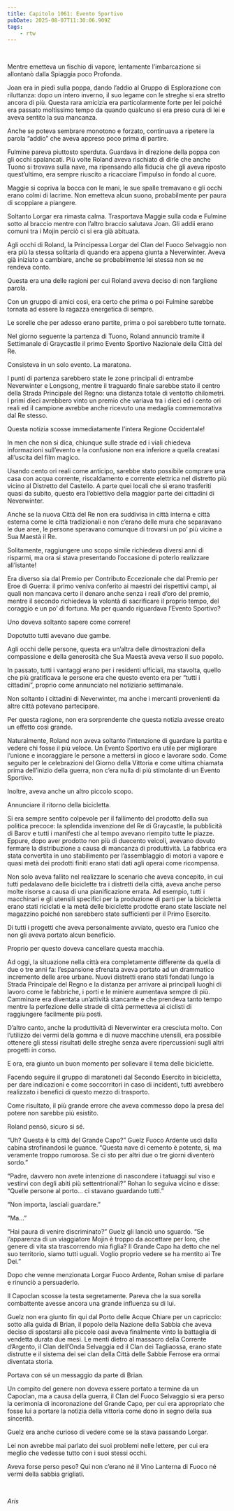 ```yaml
---
title: Capitolo 1061: Evento Sportivo
pubDate: 2025-08-07T11:30:06.909Z
tags:
    - rtw
---
```



&nbsp;


<strong> </strong>


Mentre emetteva un fischio di vapore, lentamente l’imbarcazione si allontanò dalla Spiaggia poco Profonda.


Joan era in piedi sulla poppa, dando l’addio al Gruppo di Esplorazione con riluttanza: dopo un intero inverno, il suo legame con le streghe si era stretto ancora di più. Questa rara amicizia era particolarmente forte per lei poiché era passato moltissimo tempo da quando qualcuno si era preso cura di lei e aveva sentito la sua mancanza.


Anche se poteva sembrare monotono e forzato, continuava a ripetere la parola “addio” che aveva appreso poco prima di partire.


Fulmine pareva piuttosto sperduta. Guardava in direzione della poppa con gli occhi spalancati. Più volte Roland aveva rischiato di dirle che anche Tuono si trovava sulla nave, ma ripensando alla fiducia che gli aveva riposto quest’ultimo, era sempre riuscito a ricacciare l’impulso in fondo al cuore.


Maggie si copriva la bocca con le mani, le sue spalle tremavano e gli occhi erano colmi di lacrime. Non emetteva alcun suono, probabilmente per paura di scoppiare a piangere.


Soltanto Lorgar era rimasta calma. Trasportava Maggie sulla coda e Fulmine sotto al braccio mentre con l’altro braccio salutava Joan. Gli addii erano comuni tra i Mojin perciò ci si era già abituata.


Agli occhi di Roland, la Principessa Lorgar del Clan del Fuoco Selvaggio non era più la stessa solitaria di quando era appena giunta a Neverwinter. Aveva già iniziato a cambiare, anche se probabilmente lei stessa non se ne rendeva conto.


Questa era una delle ragioni per cui Roland aveva deciso di non fargliene parola.


Con un gruppo di amici così, era certo che prima o poi Fulmine sarebbe tornata ad essere la ragazza energetica di sempre.


Le sorelle che per adesso erano partite, prima o poi sarebbero tutte tornate.


Nel giorno seguente la partenza di Tuono, Roland annunciò tramite il Settimanale di Graycastle il primo Evento Sportivo Nazionale della Città del Re.


Consisteva in un solo evento. La maratona.


I punti di partenza sarebbero state le zone principali di entrambe Neverwinter e Longsong, mentre il traguardo finale sarebbe stato il centro della Strada Principale del Regno: una distanza totale di ventotto chilometri. I primi dieci avrebbero vinto un premio che variava tra i dieci ed i cento ori reali ed il campione avrebbe anche ricevuto una medaglia commemorativa dal Re stesso.


Questa notizia scosse immediatamente l’intera Regione Occidentale!


In men che non si dica, chiunque sulle strade ed i viali chiedeva informazioni sull’evento e la confusione non era inferiore a quella creatasi all’uscita del film magico.


Usando cento ori reali come anticipo, sarebbe stato possibile comprare una casa con acqua corrente, riscaldamento e corrente elettrica nel distretto più vicino al Distretto del Castello. A parte quei locali che si erano trasferiti quasi da subito, questo era l’obiettivo della maggior parte dei cittadini di Neverwinter.


Anche se la nuova Città del Re non era suddivisa in città interna e città esterna come le città tradizionali e non c’erano delle mura che separavano le due aree, le persone speravano comunque di trovarsi un po’ più vicine a Sua Maestà il Re.


Solitamente, raggiungere uno scopo simile richiedeva diversi anni di risparmi, ma ora si stava presentando l’occasione di poterlo realizzare all’istante!


Era diverso sia dal Premio per Contributo Eccezionale che dal Premio per Eroe di Guerra: il primo veniva conferito ai maestri dei rispettivi campi, ai quali non mancava certo il denaro anche senza i reali d’oro del premio, mentre il secondo richiedeva la volontà di sacrificare il proprio tempo, del coraggio e  un po’ di fortuna. Ma per quando riguardava l’Evento Sportivo?


Uno doveva soltanto sapere come correre!


Dopotutto tutti avevano due gambe.


Agli occhi delle persone, questa era un’altra delle dimostrazioni della compassione e della generosità che Sua Maestà aveva verso il suo popolo.


In passato, tutti i vantaggi erano per i residenti ufficiali, ma stavolta, quello che più gratificava le persone era che questo evento era per “tutti i cittadini”, proprio come annunciato nel notiziario settimanale.


Non soltanto i cittadini di Neverwinter, ma anche i mercanti provenienti da altre città potevano partecipare.


Per questa ragione, non era sorprendente che questa notizia avesse creato un effetto così grande.


Naturalmente, Roland non aveva soltanto l’intenzione di guardare la partita e vedere chi fosse il più veloce. Un Evento Sportivo era utile per migliorare l’unione e incoraggiare le persone a mettersi in gioco e lavorare sodo. Come seguito per le celebrazioni del Giorno della Vittoria e come ultima chiamata prima dell’inizio della guerra, non c’era nulla di più stimolante di un Evento Sportivo.


Inoltre, aveva anche un altro piccolo scopo.


Annunciare il ritorno della bicicletta.


Si era sempre sentito colpevole per il fallimento del prodotto della sua politica precoce: la splendida invenzione del Re di Graycastle, la pubblicità di Barov e tutti i manifesti che al tempo avevano riempito tutte le piazze. Eppure, dopo aver prodotto non più di duecento veicoli, avevano dovuto fermare la distribuzione a causa di mancanza di produttività. La fabbrica era stata convertita in uno stabilimento per l’assemblaggio di motori a vapore e quasi metà dei prodotti finiti erano stati dati agli operai come ricompensa.


Non solo aveva fallito nel realizzare lo scenario che aveva concepito, in cui tutti pedalavano delle biciclette tra i distretti della città, aveva anche perso molte risorse a causa di una pianificazione errata. Ad esempio, tutti i macchinari e gli utensili specifici per la produzione di parti per la bicicletta erano stati riciclati e la metà delle biciclette prodotte erano state lasciate nel magazzino poiché non sarebbero state sufficienti per il Primo Esercito.


Di tutti i progetti che aveva personalmente avviato, questo era l’unico che non gli aveva portato alcun beneficio.


Proprio per questo doveva cancellare questa macchia.


Ad oggi, la situazione nella città era completamente differente da quella di due o tre anni fa: l’espansione sfrenata aveva portato ad un drammatico incremento delle aree urbane. Nuovi distretti erano stati fondati lungo la Strada Principale del Regno e la distanza per arrivare ai principali luoghi di lavoro come le fabbriche, i porti e le miniere aumentava sempre di più. Camminare era diventata un’attività stancante e che prendeva tanto tempo mentre la perfezione delle strade di città permetteva ai ciclisti di raggiungere facilmente più posti.


D’altro canto, anche la produttività di Neverwinter era cresciuta molto. Con l’utilizzo dei vermi della gomma e di nuove macchine utensili, era possibile ottenere gli stessi risultati delle streghe senza avere ripercussioni sugli altri progetti in corso.


E ora, era giunto un buon momento per sollevare il tema delle biciclette.


Facendo seguire il gruppo di maratoneti dal Secondo Esercito in bicicletta, per dare indicazioni e come soccorritori in caso di incidenti, tutti avrebbero realizzato i benefici di questo mezzo di trasporto.


Come risultato, il più grande errore che aveva commesso dopo la presa del potere non sarebbe più esistito.


Roland pensò, sicuro si sé.


“Uh? Questa è la città del Grande Capo?” Guelz Fuoco Ardente uscì dalla cabina strofinandosi le guance. “Questa nave di cemento è potente, sì, ma veramente troppo rumorosa. Se ci sto per altri due o tre giorni diventerò sordo.”


“Padre, davvero non avete intenzione di nascondere i tatuaggi sul viso e vestirvi con degli abiti più settentrionali?” Rohan lo seguiva vicino e disse: “Quelle persone al porto... ci stavano guardando tutti.”


“Non importa, lasciali guardare.”


“Ma...”


“Hai paura di venire discriminato?” Guelz gli lanciò uno sguardo. “Se l’apparenza di un viaggiatore Mojin è troppo da accettare per loro, che genere di vita sta trascorrendo mia figlia? Il Grande Capo ha detto che nel suo territorio, siamo tutti uguali. Voglio proprio vedere se ha mentito ai Tre Dei.”


Dopo che venne menzionata Lorgar Fuoco Ardente, Rohan smise di parlare e rinunciò a persuaderlo.


Il Capoclan scosse la testa segretamente. Pareva che la sua sorella combattente avesse ancora una grande influenza su di lui.


Guelz non era giunto fin qui dal Porto delle Acque Chiare per un capriccio: sotto alla guida di Brian, il popolo della Nazione della Sabbia che aveva deciso di spostarsi alle piccole oasi aveva finalmente vinto la battaglia di vendetta durata due mesi. Le menti dietro al massacro della Corrente d’Argento, il Clan dell’Onda Selvaggia ed il Clan dei Tagliaossa, erano state distrutte e il sistema dei sei clan della Città delle Sabbie Ferrose era ormai diventata storia.


Portava con sé un messaggio da parte di Brian.


Un compito del genere non doveva essere portato a termine da un Capoclan, ma a causa della guerra, il Clan del Fuoco Selvaggio si era perso la cerimonia di incoronazione del Grande Capo, per cui era appropriato che fosse lui a portare la notizia della vittoria come dono in segno della sua sincerità.


Guelz era anche curioso di vedere come se la stava passando Lorgar.


Lei non avrebbe mai parlato dei suoi problemi nelle lettere, per cui era meglio che vedesse tutto con i suoi stessi occhi.


Aveva forse perso peso? Qui non c’erano né il Vino Lanterna di Fuoco né vermi della sabbia grigliati.


&nbsp;


<em>Aris</em>
                                


                                



